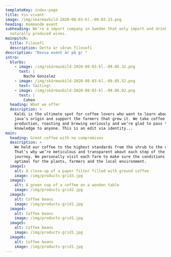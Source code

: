 ```yaml
---
templateKey: index-page
title: Vin vivant
image: /img/skärmavbild-2020-08-03-kl.-09.03.23.png
heading: Kommande event
subheading: We‘re a import company in Sweden that only import and drink
  naturally produced wines.
mainpitch:
  title: Filosofi
  description: Detta är våran filosofi
description: "Dessa event är på g! "
intro:
  blurbs:
    - image: /img/skärmavbild-2020-08-03-kl.-09.05.32.png
      text: |
        Nacho Gonzalez
    - image: /img/skärmavbild-2020-08-03-kl.-09.05.52.png
      text: Tasting!
    - image: /img/skärmavbild-2020-08-03-kl.-09.06.02.png
      text: |
        Cohen
  heading: What we offer
  description: >
    Kaldi is the ultimate spot for coffee lovers who want to learn about their
    java’s origin and support the farmers that grew it. We take coffee
    production, roasting and brewing seriously and we’re glad to pass that
    knowledge to anyone. This is an edit via identity...
main:
  heading: Great coffee with no compromises
  description: >
    We hold our coffee to the highest standards from the shrub to the cup.
    That’s why we’re meticulous and transparent about each step of the coffee’s
    journey. We personally visit each farm to make sure the conditions are
    optimal for the plants, farmers and the local environment.
  image1:
    alt: A close-up of a paper filter filled with ground coffee
    image: /img/products-grid3.jpg
  image2:
    alt: A green cup of a coffee on a wooden table
    image: /img/products-grid2.jpg
  image3:
    alt: Coffee beans
    image: /img/products-grid1.jpg
  image4:
    alt: Coffee beans
    image: /img/products-grid1.jpg
  image5:
    alt: Coffee beans
    image: /img/products-grid1.jpg
  image6:
    alt: Coffee beans
    image: /img/products-grid1.jpg
---
```

